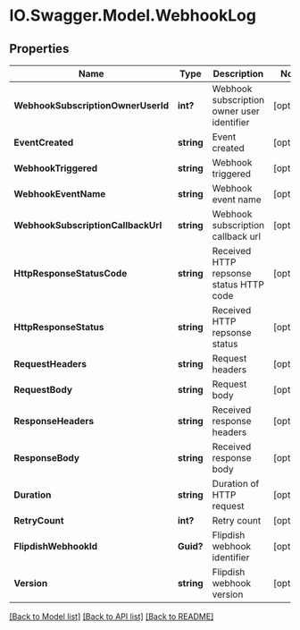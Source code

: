 # IO.Swagger.Model.WebhookLog
## Properties

Name | Type | Description | Notes
------------ | ------------- | ------------- | -------------
**WebhookSubscriptionOwnerUserId** | **int?** | Webhook subscription owner user identifier | [optional] 
**EventCreated** | **string** | Event created | [optional] 
**WebhookTriggered** | **string** | Webhook triggered | [optional] 
**WebhookEventName** | **string** | Webhook event name | [optional] 
**WebhookSubscriptionCallbackUrl** | **string** | Webhook subscription callback url | [optional] 
**HttpResponseStatusCode** | **string** | Received HTTP repsonse status HTTP code | [optional] 
**HttpResponseStatus** | **string** | Received HTTP repsonse status | [optional] 
**RequestHeaders** | **string** | Request headers | [optional] 
**RequestBody** | **string** | Request body | [optional] 
**ResponseHeaders** | **string** | Received response headers | [optional] 
**ResponseBody** | **string** | Received response body | [optional] 
**Duration** | **string** | Duration of HTTP request | [optional] 
**RetryCount** | **int?** | Retry count | [optional] 
**FlipdishWebhookId** | **Guid?** | Flipdish webhook identifier | [optional] 
**Version** | **string** | Flipdish webhook version | [optional] 

[[Back to Model list]](../README.md#documentation-for-models) [[Back to API list]](../README.md#documentation-for-api-endpoints) [[Back to README]](../README.md)

